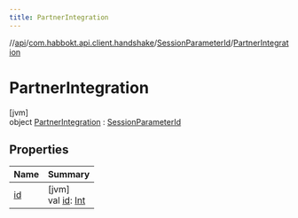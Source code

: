 ```yaml
---
title: PartnerIntegration
---
```

//[api](../../../../index.html)/[com.habbokt.api.client.handshake](../../index.html)/[SessionParameterId](../index.html)/[PartnerIntegration](index.html)



# PartnerIntegration



[jvm]\
object [PartnerIntegration](index.html) : [SessionParameterId](../index.html)



## Properties


| Name | Summary |
|---|---|
| [id](../id.html) | [jvm]<br>val [id](../id.html): [Int](https://kotlinlang.org/api/latest/jvm/stdlib/kotlin/-int/index.html) |

